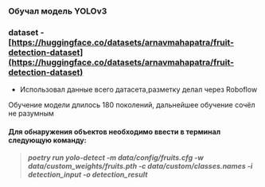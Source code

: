 ### Обучал модель YOLOv3  
### dataset - [https://huggingface.co/datasets/arnavmahapatra/fruit-detection-dataset](https://huggingface.co/datasets/arnavmahapatra/fruit-detection-dataset)  

* Использовал данные всего датасета,разметку делал через Roboflow

Обучение модели длилось 180 поколений, дальнейшее обучение сочёл не разумным

#### Для обнаружения объектов необходимо ввести в терминал следующую команду:
>***poetry run yolo-detect -m data/config/fruits.cfg -w data/custom_weights/fruits.pth -c data/custom/classes.names -i detection_input -o detection_result***
 
